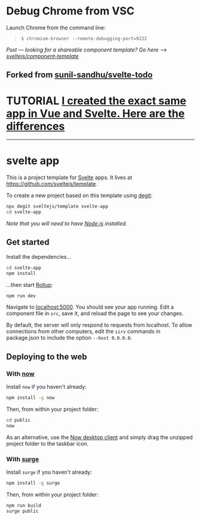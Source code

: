 # Debug Chrome from VSC
Launch Chrome from the command line:
>`$ chromium-browser --remote-debugging-port=9222`

*Psst — looking for a shareable component template? Go here --> [sveltejs/component-template](https://github.com/sveltejs/component-template)*

## Forked from [sunil-sandhu/svelte-todo](https://github.com/sunil-sandhu/svelte-todo)

# TUTORIAL [I created the exact same app in Vue and Svelte. Here are the differences](https://medium.com/javascript-in-plain-english/i-created-the-exact-same-app-in-vue-and-svelte-here-are-the-differences-c649f8d4ce0a)

---

# svelte app

This is a project template for [Svelte](https://svelte.dev) apps. It lives at https://github.com/sveltejs/template.

To create a new project based on this template using [degit](https://github.com/Rich-Harris/degit):

```bash
npx degit sveltejs/template svelte-app
cd svelte-app
```

*Note that you will need to have [Node.js](https://nodejs.org) installed.*


## Get started

Install the dependencies...

```bash
cd svelte-app
npm install
```

...then start [Rollup](https://rollupjs.org):

```bash
npm run dev
```

Navigate to [localhost:5000](http://localhost:5000). You should see your app running. Edit a component file in `src`, save it, and reload the page to see your changes.

By default, the server will only respond to requests from localhost. To allow connections from other computers, edit the `sirv` commands in package.json to include the option `--host 0.0.0.0`.


## Deploying to the web

### With [now](https://zeit.co/now)

Install `now` if you haven't already:

```bash
npm install -g now
```

Then, from within your project folder:

```bash
cd public
now
```

As an alternative, use the [Now desktop client](https://zeit.co/download) and simply drag the unzipped project folder to the taskbar icon.

### With [surge](https://surge.sh/)

Install `surge` if you haven't already:

```bash
npm install -g surge
```

Then, from within your project folder:

```bash
npm run build
surge public
```
